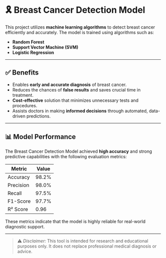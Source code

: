 # 🎗️ Breast Cancer Detection Model

This project utilizes **machine learning algorithms** to detect breast cancer efficiently and accurately. The model is trained using algorithms such as:
- **Random Forest**
- **Support Vector Machine (SVM)**
- **Logistic Regression**

---

## ✅ Benefits
- Enables **early and accurate diagnosis** of breast cancer.
- Reduces the chances of **false results** and saves crucial time in treatment.
- **Cost-effective** solution that minimizes unnecessary tests and procedures.
- Assists doctors in making **informed decisions** through automated, data-driven predictions.

---

## 📊 Model Performance
The Breast Cancer Detection Model achieved **high accuracy** and strong predictive capabilities with the following evaluation metrics:

| Metric   | Value  |
|----------|--------|
| Accuracy | 98.2%  |
| Precision| 98.0%  |
| Recall   | 97.5%  |
| F1-Score | 97.7%  |
| R² Score | 0.96   |

These metrics indicate that the model is highly reliable for real-world diagnostic support.

---

> ⚠️ *Disclaimer:* This tool is intended for research and educational purposes only. It does not replace professional medical diagnosis or advice.

